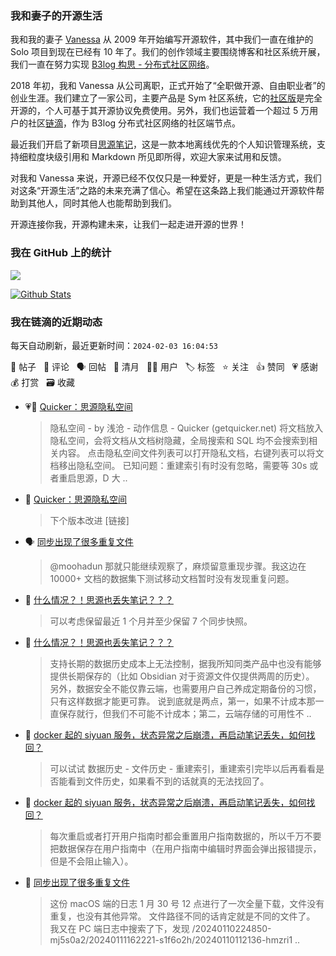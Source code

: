 ### 我和妻子的开源生活

我和我的妻子 [Vanessa](https://github.com/Vanessa219) 从 2009 年开始编写开源软件，其中我们一直在维护的 Solo 项目到现在已经有 10 年了。我们的创作领域主要围绕博客和社区系统开展，我们一直在努力实现 [B3log 构思 - 分布式社区网络](https://ld246.com/article/1546941897596)。

2018 年初，我和 Vanessa 从公司离职，正式开始了“全职做开源、自由职业者”的创业生涯。我们建立了一家公司，主要产品是 Sym 社区系统，它的[社区版](https://github.com/88250/symphony)是完全开源的，个人可基于其开源协议免费使用。另外，我们也运营着一个超过 5 万用户的社区[链滴](https://ld246.com)，作为 B3log 分布式社区网络的社区端节点。

最近我们开启了新项目[思源笔记](https://github.com/siyuan-note/siyuan)，这是一款本地离线优先的个人知识管理系统，支持细粒度块级引用和 Markdown 所见即所得，欢迎大家来试用和反馈。

对我和 Vanessa 来说，开源已经不仅仅只是一种爱好，更是一种生活方式，我们对这条“开源生活”之路的未来充满了信心。希望在这条路上我们能通过开源软件帮助到其他人，同时其他人也能帮助到我们。

开源连接你我，开源构建未来，让我们一起走进开源的世界！

### 我在 GitHub 上的统计

<a title="Hits" target="_blank" href="https://github.com/88250/88250"><img src="https://hits.b3log.org/88250/88250.svg"></a>

[![Github Stats](https://github-readme-stats.vercel.app/api?username=88250&theme=tokyonight&show_icons=true)](https://github.com/88250)

<!--events start -->

### 我在链滴的近期动态

每天自动刷新，最近更新时间：`2024-02-03 16:04:53`

📝 帖子 &nbsp; 💬 评论 &nbsp; 🗣 回帖 &nbsp; 🌙 清月 &nbsp; 👨‍💻 用户 &nbsp; 🏷️ 标签 &nbsp; ⭐️ 关注 &nbsp; 👍 赞同 &nbsp; 💗 感谢 &nbsp; 💰 打赏 &nbsp; 🗃 收藏

* 💗📝 [Quicker：思源隐私空间](https://ld246.com/article/1706891150107)

  > 隐私空间 - by 浅沧 - 动作信息 - Quicker (getquicker.net) 将文档放入隐私空间，会将文档从文档树隐藏，全局搜索和 SQL 均不会搜索到相关内容。 点击隐私空间文件列表可以打开隐私文档，右键列表可以将文档移出隐私空间。 已知问题：重建索引有时没有忽略，需要等 30s 或者重启思源，D 大 ..
* 💬 [Quicker：思源隐私空间](https://ld246.com/article/1706891150107/comment/1706924227683#comments)

  > 下个版本改进 [链接]
* 🗣 [同步出现了很多重复文件](https://ld246.com/article/1706759276211/comment/1706881266065#comments)

  > @moohadun 那就只能继续观察了，麻烦留意重现步骤。我这边在 10000+ 文档的数据集下测试移动文档暂时没有发现重复问题。
* 💬 [什么情况？！思源也丢失笔记？？？](https://ld246.com/article/1706835819793/comment/1706886779993#comments)

  > 可以考虑保留最近 1 个月并至少保留 7 个同步快照。
* 💬 [什么情况？！思源也丢失笔记？？？](https://ld246.com/article/1706835819793/comment/1706886659597#comments)

  > 支持长期的数据历史成本上无法控制，据我所知同类产品中也没有能够提供长期保存的（比如 Obsidian 对于资源文件仅提供两周的历史）。 另外，数据安全不能仅靠云端，也需要用户自己养成定期备份的习惯，只有这样数据才能更可靠。 说到底就是两点，第一，如果不计成本那一直保存就行，但我们不可能不计成本；第二，云端存储的可用性不 ..
* 💬 [docker 起的 siyuan 服务，状态异常之后崩溃，再启动笔记丢失，如何找回？](https://ld246.com/article/1706881309828/comment/1706881821230#comments)

  > 可以试试 数据历史 - 文件历史 - 重建索引，重建索引完毕以后再看看是否能看到文件历史，如果看不到的话就真的无法找回了。
* 💬 [docker 起的 siyuan 服务，状态异常之后崩溃，再启动笔记丢失，如何找回？](https://ld246.com/article/1706881309828/comment/1706881407400#comments)

  > 每次重启或者打开用户指南时都会重置用户指南数据的，所以千万不要把数据保存在用户指南中（在用户指南中编辑时界面会弹出报错提示，但是不会阻止输入）。
* 💬 [同步出现了很多重复文件](https://ld246.com/article/1706759276211/comment/1706881266065#comments)

  > 这份 macOS 端的日志 1 月 30 号 12 点进行了一次全量下载，文件没有重复，也没有其他异常。 文件路径不同的话肯定就是不同的文件了。 我又在 PC 端日志中搜索了下，发现 /20240110224850-mj5s0a2/20240111162221-s1f6o2h/20240110112136-hmzri1 ..


<!--events end -->
